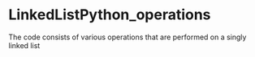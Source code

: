 # LinkedListPython_operations
The code consists of various operations that are performed on a singly linked list
